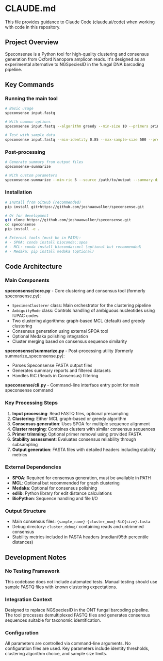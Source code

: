 # CLAUDE.md

This file provides guidance to Claude Code (claude.ai/code) when working with code in this repository.

## Project Overview

Speconsense is a Python tool for high-quality clustering and consensus generation from Oxford Nanopore amplicon reads. It's designed as an experimental alternative to NGSpeciesID in the fungal DNA barcoding pipeline.

## Key Commands

### Running the main tool
```bash
# Basic usage
speconsense input.fastq

# With common options
speconsense input.fastq --algorithm greedy --min-size 10 --primers primers.fasta --medaka

# Test with sample data
speconsense input.fastq --min-identity 0.85 --max-sample-size 500 --presample 1000
```

### Post-processing
```bash
# Generate summary from output files
speconsense-summarize

# With custom parameters
speconsense-summarize --min-ric 5 --source /path/to/output --summary-dir MyResults
```

### Installation
```bash
# Install from GitHub (recommended)
pip install git+https://github.com/joshuaowalker/speconsense.git

# Or for development
git clone https://github.com/joshuaowalker/speconsense.git
cd speconsense
pip install -e .

# External tools (must be in PATH):
# - SPOA: conda install bioconda::spoa
# - MCL: conda install bioconda::mcl (optional but recommended)
# - Medaka: pip install medaka (optional)
```

## Code Architecture

### Main Components

**speconsense/core.py** - Core clustering and consensus tool (formerly speconsense.py):
- `SpecimenClusterer` class: Main orchestrator for the clustering pipeline
- `AmbiguityMode` class: Controls handling of ambiguous nucleotides using IUPAC codes
- Two clustering algorithms: graph-based MCL (default) and greedy clustering
- Consensus generation using external SPOA tool
- Optional Medaka polishing integration
- Cluster merging based on consensus sequence similarity

**speconsense/summarize.py** - Post-processing utility (formerly summarize_speconsense.py):
- Parses Speconsense FASTA output files
- Generates summary reports and filtered datasets
- Handles RiC (Reads in Consensus) filtering

**speconsense/cli.py** - Command-line interface entry point for main speconsense command

### Key Processing Steps

1. **Input processing**: Read FASTQ files, optional presampling
2. **Clustering**: Either MCL graph-based or greedy algorithm
3. **Consensus generation**: Uses SPOA for multiple sequence alignment
4. **Cluster merging**: Combines clusters with similar consensus sequences
5. **Primer trimming**: Optional primer removal using provided FASTA
6. **Stability assessment**: Evaluates consensus reliability through subsampling
7. **Output generation**: FASTA files with detailed headers including stability metrics

### External Dependencies

- **SPOA**: Required for consensus generation, must be available in PATH
- **MCL**: Optional but recommended for graph clustering
- **Medaka**: Optional for consensus polishing
- **edlib**: Python library for edit distance calculations
- **BioPython**: Sequence handling and file I/O

### Output Structure

- Main consensus files: `{sample_name}-{cluster_num}-RiC{size}.fasta`
- Debug directory: `cluster_debug/` containing reads and untrimmed consensus
- Stability metrics included in FASTA headers (median/95th percentile distances)

## Development Notes

### No Testing Framework
This codebase does not include automated tests. Manual testing should use sample FASTQ files with known clustering expectations.

### Integration Context
Designed to replace NGSpeciesID in the ONT fungal barcoding pipeline. The tool processes demultiplexed FASTQ files and generates consensus sequences suitable for taxonomic identification.

### Configuration
All parameters are controlled via command-line arguments. No configuration files are used. Key parameters include identity thresholds, clustering algorithm choice, and sample size limits.